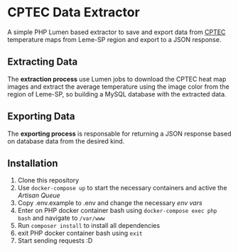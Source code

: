 # CPTEC Data Extractor

A simple PHP Lumen based extractor to save and export data from [CPTEC][1] temperature maps from Leme-SP region and export to a JSON response.

## Extracting Data

The **extraction process** use Lumen jobs to download the CPTEC heat map images and extract the average temperature using the image color from the region of Leme-SP, so building a MySQL database with the extracted data.

## Exporting Data

The **exporting process** is responsable for returning a JSON response based on database data from the desired kind.

## Installation

1. Clone this repository
2. Use `docker-compose up` to start the necessary containers and active the *Artisan Queue*
3. Copy .env.example to .env and change the necessary *env vars*
4. Enter on PHP docker container bash using `docker-compose exec php bash` and navigate to `/var/www`
5. Run `composer install` to install all dependencies
6. exit PHP docker container bash using `exit`
7. Start sending requests :D


[1]: http://clima1.cptec.inpe.br/monitoramentobrasil/pt
